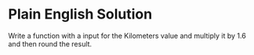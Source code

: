 # Plain English Solution

Write a function with a input for the Kilometers value and multiply it by 1.6 and then round the result.